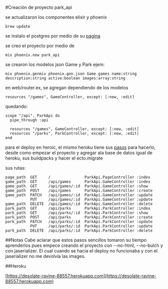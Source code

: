 #Creación de proyecto park_api

se actualizaron los componentes elixir y phoenix


    brew update

se instalo el postgres por medio de su  [pagina](https://www.postgresql.org/download/macosx/)

se creo el proyecto por medio de

    mix phoenix.new park_api

se crearon los modelos json Game y Park ejem:

    mix phoenix.genmix phoenix.gen.json Game games name:string description:string active:boolean images:array:string  

en web/router.ex, se agregan dependiendo de los modelos

    resources "/games", GameController, except: [:new, :edit]

quedando:

    scope "/api", ParkApi do
      pipe_through :api

      resources "/games", GameController, except: [:new, :edit]
      resources "/parks", ParkController, except: [:new, :edit]
    end

para el deploy en heroic, el mismo heroku tiene sus [pasos](http://www.phoenixframework.org/docs/heroku) para hacerlo, desde como empezar el proyecto y agregar ala base de datos igual de heroku, sus buildpacks y hacer el ecto.migrate


sus rutas:

    page_path  GET     /               ParkApi.PageController :index
    game_path  GET     /api/games      ParkApi.GameController :index
    game_path  GET     /api/games/:id  ParkApi.GameController :show
    game_path  POST    /api/games      ParkApi.GameController :create
    game_path  PATCH   /api/games/:id  ParkApi.GameController :update
               PUT     /api/games/:id  ParkApi.GameController :update
    game_path  DELETE  /api/games/:id  ParkApi.GameController :delete
    park_path  GET     /api/parks      ParkApi.ParkController :index
    park_path  GET     /api/parks/:id  ParkApi.ParkController :show
    park_path  POST    /api/parks      ParkApi.ParkController :create
    park_path  PATCH   /api/parks/:id  ParkApi.ParkController :update
               PUT     /api/parks/:id  ParkApi.ParkController :update
    park_path  DELETE  /api/parks/:id  ParkApi.ParkController :delete

##Notas
Cabe aclarar que estos pasos sencillos tomaron su tiempo aprenderlos pues empece creando el proyecto con --no-html, --no-bulch y con jaserializer. El cual cuando se hacia el deploy no funcionaba y con el jaserializer no me devolvía las images.

##Heroku

[https://desolate-ravine-88557.herokuapp.com](https://desolate-ravine-88557.herokuapp.com)
